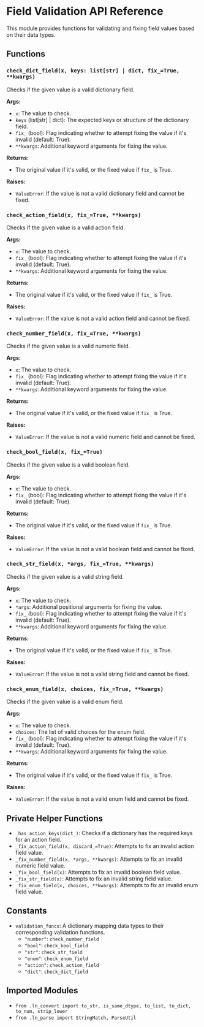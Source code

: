 # Field Validation API Reference

This module provides functions for validating and fixing field values based on their data types.

## Functions

### `check_dict_field(x, keys: list[str] | dict, fix_=True, **kwargs)`

Checks if the given value is a valid dictionary field.

**Args:**
- `x`: The value to check.
- `keys` (list[str] | dict): The expected keys or structure of the dictionary field.
- `fix_` (bool): Flag indicating whether to attempt fixing the value if it's invalid (default: True).
- `**kwargs`: Additional keyword arguments for fixing the value.

**Returns:**
- The original value if it's valid, or the fixed value if `fix_` is True.

**Raises:**
- `ValueError`: If the value is not a valid dictionary field and cannot be fixed.

### `check_action_field(x, fix_=True, **kwargs)`

Checks if the given value is a valid action field.

**Args:**
- `x`: The value to check.
- `fix_` (bool): Flag indicating whether to attempt fixing the value if it's invalid (default: True).
- `**kwargs`: Additional keyword arguments for fixing the value.

**Returns:**
- The original value if it's valid, or the fixed value if `fix_` is True.

**Raises:**
- `ValueError`: If the value is not a valid action field and cannot be fixed.

### `check_number_field(x, fix_=True, **kwargs)`

Checks if the given value is a valid numeric field.

**Args:**
- `x`: The value to check.
- `fix_` (bool): Flag indicating whether to attempt fixing the value if it's invalid (default: True).
- `**kwargs`: Additional keyword arguments for fixing the value.

**Returns:**
- The original value if it's valid, or the fixed value if `fix_` is True.

**Raises:**
- `ValueError`: If the value is not a valid numeric field and cannot be fixed.

### `check_bool_field(x, fix_=True)`

Checks if the given value is a valid boolean field.

**Args:**
- `x`: The value to check.
- `fix_` (bool): Flag indicating whether to attempt fixing the value if it's invalid (default: True).

**Returns:**
- The original value if it's valid, or the fixed value if `fix_` is True.

**Raises:**
- `ValueError`: If the value is not a valid boolean field and cannot be fixed.

### `check_str_field(x, *args, fix_=True, **kwargs)`

Checks if the given value is a valid string field.

**Args:**
- `x`: The value to check.
- `*args`: Additional positional arguments for fixing the value.
- `fix_` (bool): Flag indicating whether to attempt fixing the value if it's invalid (default: True).
- `**kwargs`: Additional keyword arguments for fixing the value.

**Returns:**
- The original value if it's valid, or the fixed value if `fix_` is True.

**Raises:**
- `ValueError`: If the value is not a valid string field and cannot be fixed.

### `check_enum_field(x, choices, fix_=True, **kwargs)`

Checks if the given value is a valid enum field.

**Args:**
- `x`: The value to check.
- `choices`: The list of valid choices for the enum field.
- `fix_` (bool): Flag indicating whether to attempt fixing the value if it's invalid (default: True).
- `**kwargs`: Additional keyword arguments for fixing the value.

**Returns:**
- The original value if it's valid, or the fixed value if `fix_` is True.

**Raises:**
- `ValueError`: If the value is not a valid enum field and cannot be fixed.

## Private Helper Functions

- `_has_action_keys(dict_)`: Checks if a dictionary has the required keys for an action field.
- `_fix_action_field(x, discard_=True)`: Attempts to fix an invalid action field value.
- `_fix_number_field(x, *args, **kwargs)`: Attempts to fix an invalid numeric field value.
- `_fix_bool_field(x)`: Attempts to fix an invalid boolean field value.
- `_fix_str_field(x)`: Attempts to fix an invalid string field value.
- `_fix_enum_field(x, choices, **kwargs)`: Attempts to fix an invalid enum field value.

## Constants

- `validation_funcs`: A dictionary mapping data types to their corresponding validation functions.
  - `"number"`: `check_number_field`
  - `"bool"`: `check_bool_field`
  - `"str"`: `check_str_field`
  - `"enum"`: `check_enum_field`
  - `"action"`: `check_action_field`
  - `"dict"`: `check_dict_field`

## Imported Modules

- `from .ln_convert import to_str, is_same_dtype, to_list, to_dict, to_num, strip_lower`
- `from .ln_parse import StringMatch, ParseUtil`
